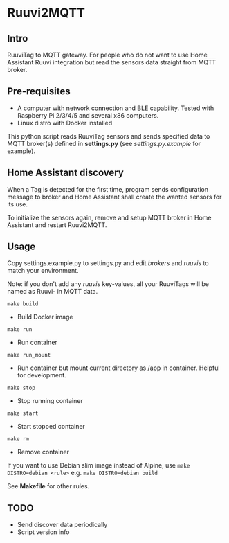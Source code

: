 # Ruuvi2MQTT

## Intro
RuuviTag to MQTT gateway. For people who do not want to use Home Assistant Ruuvi integration but read
the sensors data straight from MQTT broker.

## Pre-requisites

- A computer with network connection and BLE capability. Tested with Raspberry Pi 2/3/4/5 and several x86 computers.
- Linux distro with Docker installed

This python script reads RuuviTag sensors and sends specified data to MQTT broker(s) defined in **settings.py** (see *settings.py.example* for example).

## Home Assistant discovery
When a Tag is detected for the first time, program sends configuration message to broker and Home Assistant shall create the wanted sensors for its use.

To initialize the sensors again, remove and setup MQTT broker in Home Assistant and restart Ruuvi2MQTT.

## Usage

Copy settings.example.py to settings.py and edit *brokers* and *ruuvis* to match your environment.

Note: if you don't add any *ruuvis* key-values, all your RuuviTags will be named as Ruuvi-<mac> in MQTT data.

`make build` 
- Build Docker image

`make run`
- Run container

`make run_mount`
- Run container but mount current directory as /app in container. Helpful for development.

`make stop`
- Stop running container

`make start`
- Start stopped container

`make rm`
- Remove container

If you want to use Debian slim image instead of Alpine, use `make DISTRO=debian <rule>` e.g. `make DISTRO=debian build`

See **Makefile** for other rules.

## TODO
- Send discover data periodically
- Script version info

